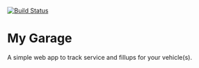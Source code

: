 [![Build Status](https://travis-ci.org/jhnnyk/garage.svg?branch=master)](https://travis-ci.org/jhnnyk/garage)
# My Garage

A simple web app to track service and fillups for your vehicle(s).
